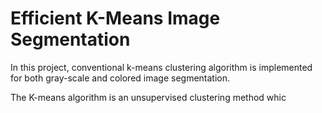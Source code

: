 # Efficient K-Means Image Segmentation

In this project, conventional k-means clustering algorithm is implemented for both gray-scale and colored image segmentation.

The K-means algorithm is an unsupervised clustering method whic